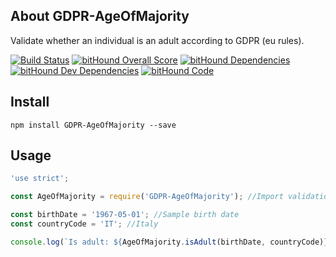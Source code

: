
## About GDPR-AgeOfMajority

Validate whether an individual is an adult according to GDPR (eu rules).

[![Build Status](https://travis-ci.org/visualjeff/GDPR-AgeOfMajority.png)](https://travis-ci.org/visualjeff/GDPR-AgeOfMajority)
[![bitHound Overall Score](https://www.bithound.io/github/visualjeff/GDPR-AgeOfMajority/badges/score.svg)](https://www.bithound.io/github/visualjeff/GDPR-AgeOfMajority)
[![bitHound Dependencies](https://www.bithound.io/github/visualjeff/GDPR-AgeOfMajority/badges/dependencies.svg)](https://www.bithound.io/github/visualjeff/GDPR-AgeOfMajority/master/dependencies/npm)
[![bitHound Dev Dependencies](https://www.bithound.io/github/visualjeff/GDPR-AgeOfMajority/badges/devDependencies.svg)](https://www.bithound.io/github/visualjeff/GDPR-AgeOfMajority/master/dependencies/npm)
[![bitHound Code](https://www.bithound.io/github/visualjeff/GDPR-AgeOfMajority/badges/code.svg)](https://www.bithound.io/github/visualjeff/GDPR-AgeOfMajority)

## Install
```
npm install GDPR-AgeOfMajority --save
```


## Usage

```js
'use strict';

const AgeOfMajority = require('GDPR-AgeOfMajority'); //Import validation function.

const birthDate = '1967-05-01'; //Sample birth date
const countryCode = 'IT'; //Italy 

console.log(`Is adult: ${AgeOfMajority.isAdult(birthDate, countryCode)}`);
```
